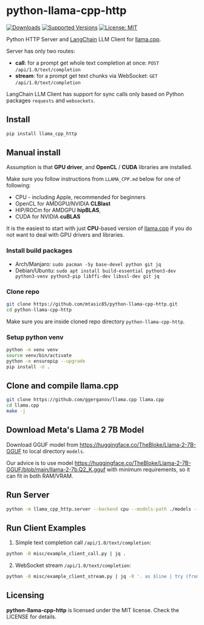 # python-llama-cpp-http

<!--
[![Build][build-image]]()
[![Status][status-image]][pypi-project-url]
[![Stable Version][stable-ver-image]][pypi-project-url]
[![Coverage][coverage-image]]()
[![Python][python-ver-image]][pypi-project-url]
[![License][mit-image]][mit-url]
-->
[![Downloads](https://static.pepy.tech/badge/llama_cpp_http/month)](https://pepy.tech/project/llama_cpp_http)
[![Supported Versions](https://img.shields.io/pypi/pyversions/llama_cpp_http)](https://pypi.org/project/llama_cpp_http)
[![License: MIT](https://img.shields.io/badge/license-MIT-blue.svg)](https://opensource.org/licenses/MIT)

Python HTTP Server and [LangChain](https://python.langchain.com) LLM Client for [llama.cpp](https://github.com/ggerganov/llama.cpp).

Server has only two routes:
- **call**: for a prompt get whole text completion at once: `POST` `/api/1.0/text/completion`
- **stream**: for a prompt get text chunks via WebSocket: `GET` `/api/1.0/text/completion`

LangChain LLM Client has support for sync calls only based on Python packages `requests` and `websockets`.

## Install

```bash
pip install llama_cpp_http
```

## Manual install

Assumption is that **GPU driver**, and **OpenCL** / **CUDA** libraries are installed.

Make sure you follow instructions from `LLAMA_CPP.md` below for one of following:
- CPU - including Apple, recommended for beginners
- OpenCL for AMDGPU/NVIDIA **CLBlast**
- HIP/ROCm for AMDGPU **hipBLAS**,
- CUDA for NVIDIA **cuBLAS**

It is the easiest to start with just **CPU**-based version of [llama.cpp](https://github.com/ggerganov/llama.cpp) if you do not want to deal with GPU drivers and libraries.

### Install build packages

- Arch/Manjaro: `sudo pacman -Sy base-devel python git jq`
- Debian/Ubuntu: `sudo apt install build-essential python3-dev python3-venv python3-pip libffi-dev libssl-dev git jq`

### Clone repo

```bash
git clone https://github.com/mtasic85/python-llama-cpp-http.git
cd python-llama-cpp-http
```

Make sure you are inside cloned repo directory `python-llama-cpp-http`.

### Setup python venv

```bash
python -m venv venv
source venv/bin/activate
python -m ensurepip --upgrade
pip install -U .
```

## Clone and compile llama.cpp

```bash
git clone https://github.com/ggerganov/llama.cpp llama.cpp
cd llama.cpp
make -j
```

## Download Meta's Llama 2 7B Model

Download GGUF model from https://huggingface.co/TheBloke/Llama-2-7B-GGUF to local directory `models`.

Our advice is to use model https://huggingface.co/TheBloke/Llama-2-7B-GGUF/blob/main/llama-2-7b.Q2_K.gguf with minimum requirements, so it can fit in both RAM/VRAM.

## Run Server

```bash
python -m llama_cpp_http.server --backend cpu --models-path ./models --llama-cpp-path ./llama.cpp
```

## Run Client Examples

1) Simple text completion call `/api/1.0/text/completion`:

```bash
python -B misc/example_client_call.py | jq .
```

2) WebSocket stream `/api/1.0/text/completion`:

```bash
python -B misc/example_client_stream.py | jq -R '. as $line | try (fromjson) catch $line'
```

## Licensing

**python-llama-cpp-http** is licensed under the MIT license. Check the LICENSE for details.
